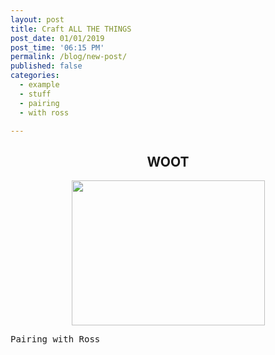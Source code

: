 ```yaml
---
layout: post
title: Craft ALL THE THINGS
post_date: 01/01/2019
post_time: '06:15 PM'
permalink: /blog/new-post/
published: false
categories:
  - example
  - stuff
  - pairing
  - with ross

---
```

<h2 style="text-align: center;">WOOT</h2>
<p><img style="display: block; margin-left: auto; margin-right: auto;" src="https://sls-ci-bowtie-houndstooth-root-us-east-1-assets.s3.amazonaws.com/sockz-io/jekyll-sockz-blog/1647374930676-409_s_letter.jpg" alt="" width="309" height="232" /></p>
<pre>Pairing with Ross</pre>
